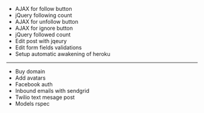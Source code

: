 * AJAX for follow button
* jQuery following count
* AJAX for unfollow button
* AJAX for ignore button
* jQuery followed count
* Edit post with jqeury
* Edit form fields validations
* Setup automatic awakening of heroku
---
* Buy domain
* Add avatars
* Facebook auth
* Inbound emails with sendgrid
* Twilio text mesage post
* Models rspec